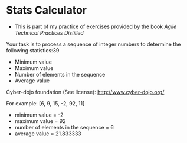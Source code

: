 # Stats Calculator
* This is part of my practice of exercises provided by the book _Agile Technical Practices Distilled_

Your task is to process a sequence of integer numbers to determine the following statistics:39
- Minimum value
- Maximum value
- Number of elements in the sequence
- Average value

Cyber-dojo foundation (See license): http://www.cyber-dojo.org/

For example: [6, 9, 15, -2, 92, 11]
- minimum value = -2
- maximum value = 92
- number of elements in the sequence = 6 
- average value = 21.833333
